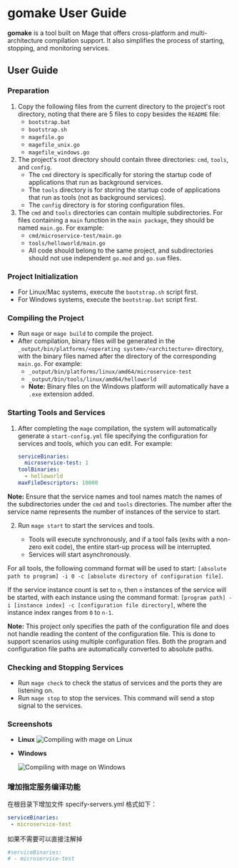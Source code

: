 # gomake User Guide

**gomake** is a tool built on Mage that offers cross-platform and multi-architecture compilation support. It also simplifies the process of starting, stopping, and monitoring services.

## User Guide

### Preparation

1. Copy the following files from the current directory to the project's root directory, noting that there are 5 files to copy besides the `README` file:
   - `bootstrap.bat`
   - `bootstrap.sh`
   - `magefile.go`
   - `magefile_unix.go`
   - `magefile_windows.go`
2. The project's root directory should contain three directories: `cmd`, `tools`, and `config`.
   - The `cmd` directory is specifically for storing the startup code of applications that run as background services.
   - The `tools` directory is for storing the startup code of applications that run as tools (not as background services).
   - The `config` directory is for storing configuration files.
3. The `cmd` and `tools` directories can contain multiple subdirectories. For files containing a `main` function in the `main package`, they should be named `main.go`. For example:
   - `cmd/microservice-test/main.go`
   - `tools/helloworld/main.go`
   - All code should belong to the same project, and subdirectories should not use independent `go.mod` and `go.sum` files.

### Project Initialization

- For Linux/Mac systems, execute the `bootstrap.sh` script first.
- For Windows systems, execute the `bootstrap.bat` script first.

### Compiling the Project

- Run `mage` or `mage build` to compile the project.
- After compilation, binary files will be generated in the `_output/bin/platforms/<operating system>/<architecture>` directory, with the binary files named after the directory of the corresponding `main.go`. For example:
  - `_output/bin/platforms/linux/amd64/microservice-test`
  - `_output/bin/tools/linux/amd64/helloworld`
  - **Note:** Binary files on the Windows platform will automatically have a `.exe` extension added.

### Starting Tools and Services

1. After completing the `mage` compilation, the system will automatically generate a `start-config.yml` file specifying the configuration for services and tools, which you can edit. For example:

   ```yaml
   serviceBinaries:
     microservice-test: 1
   toolBinaries:
     - helloworld
   maxFileDescriptors: 10000
   ```

**Note:** Ensure that the service names and tool names match the names of the subdirectories under the `cmd` and `tools` directories. The number after the service name represents the number of instances of the service to start.

2. Run `mage start` to start the services and tools.

   - Tools will execute synchronously, and if a tool fails (exits with a non-zero exit code), the entire start-up process will be interrupted.
   - Services will start asynchronously.

For all tools, the following command format will be used to start: `[absolute path to program] -i 0 -c [absolute directory of configuration file]`.

If the service instance count is set to `n`, then `n` instances of the service will be started, with each instance using the command format: `[program path] -i [instance index] -c [configuration file directory]`, where the instance index ranges from `0` to `n-1`.

**Note:** This project only specifies the path of the configuration file and does not handle reading the content of the configuration file. This is done to support scenarios using multiple configuration files. Both the program and configuration file paths are automatically converted to absolute paths.

### Checking and Stopping Services

- Run `mage check` to check the status of services and the ports they are listening on.
- Run `mage stop` to stop the services. This command will send a stop signal to the services.

### Screenshots

- **Linux** ![Compiling with mage on Linux](docs/images/linux-mages.jpg)
  
- **Windows**
  
  ![Compiling with mage on Windows](docs/images/windows-mages.jpg)
  
### 增加指定服务编译功能
在根目录下增加文件
specify-servers.yml
格式如下：
```yaml
serviceBinaries:
 - microservice-test
```
如果不需要可以直接注解掉   
```yaml
#serviceBinaries:
# - microservice-test
```
